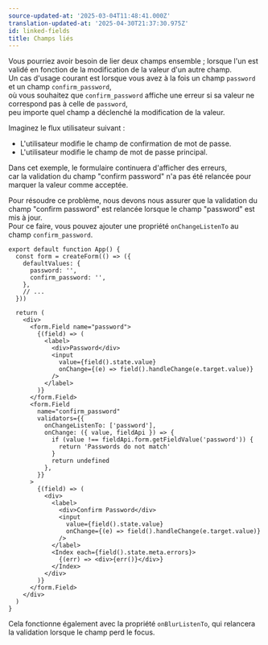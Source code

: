 ```yaml
---
source-updated-at: '2025-03-04T11:48:41.000Z'
translation-updated-at: '2025-04-30T21:37:30.975Z'
id: linked-fields
title: Champs liés
---
```


Vous pourriez avoir besoin de lier deux champs ensemble ; lorsque l'un est validé en fonction de la modification de la valeur d'un autre champ.  
Un cas d'usage courant est lorsque vous avez à la fois un champ `password` et un champ `confirm_password`,  
où vous souhaitez que `confirm_password` affiche une erreur si sa valeur ne correspond pas à celle de `password`,  
peu importe quel champ a déclenché la modification de la valeur.

Imaginez le flux utilisateur suivant :

- L'utilisateur modifie le champ de confirmation de mot de passe.
- L'utilisateur modifie le champ de mot de passe principal.

Dans cet exemple, le formulaire continuera d'afficher des erreurs,  
car la validation du champ "confirm password" n'a pas été relancée pour marquer la valeur comme acceptée.

Pour résoudre ce problème, nous devons nous assurer que la validation du champ "confirm password" est relancée lorsque le champ "password" est mis à jour.  
Pour ce faire, vous pouvez ajouter une propriété `onChangeListenTo` au champ `confirm_password`.

```tsx
export default function App() {
  const form = createForm(() => ({
    defaultValues: {
      password: '',
      confirm_password: '',
    },
    // ...
  }))

  return (
    <div>
      <form.Field name="password">
        {(field) => (
          <label>
            <div>Password</div>
            <input
              value={field().state.value}
              onChange={(e) => field().handleChange(e.target.value)}
            />
          </label>
        )}
      </form.Field>
      <form.Field
        name="confirm_password"
        validators={{
          onChangeListenTo: ['password'],
          onChange: ({ value, fieldApi }) => {
            if (value !== fieldApi.form.getFieldValue('password')) {
              return 'Passwords do not match'
            }
            return undefined
          },
        }}
      >
        {(field) => (
          <div>
            <label>
              <div>Confirm Password</div>
              <input
                value={field().state.value}
                onChange={(e) => field().handleChange(e.target.value)}
              />
            </label>
            <Index each={field().state.meta.errors}>
              {(err) => <div>{err()}</div>}
            </Index>
          </div>
        )}
      </form.Field>
    </div>
  )
}
```

Cela fonctionne également avec la propriété `onBlurListenTo`, qui relancera la validation lorsque le champ perd le focus.
